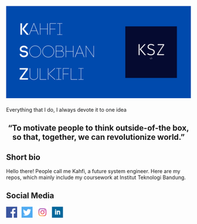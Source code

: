 ## ![kahfizulkifli's header](https://github.com/kahfizulkifli/kahfizulkifli/blob/main/images/KAHFI%20SOOBHAN%20ZULKIFLI.png)
<!--
Banner
Brief description
Social Media Links
-->

<p> Everything that I do, I always devote it to one idea </p>
<h2 align="center"> “To motivate people to think outside-of-the box, so that, together, we can revolutionize world.” </h2>


<h2> Short bio </h2>
<p align = "left" > Hello there! People call me Kahfi, a future system engineer. Here are my repos, which mainly include my coursework at Institut Teknologi Bandung. </p> 

## Social Media
<a href="https://facebook.com/kahfi.zulkifli"><img height="30" src="https://github.com/kahfizulkifli/kahfizulkifli/blob/main/images/fb.png"></a>&nbsp;&nbsp;
<a href="https://twitter.com/sbhnkahfi"><img height="30" src="https://github.com/kahfizulkifli/kahfizulkifli/blob/main/images/twitter.png"></a>&nbsp;&nbsp;
<a href="https://instagram.com/ksz002"><img height="30" src="https://github.com/kahfizulkifli/kahfizulkifli/blob/main/images/instagram-logo-png-transparent-0.png"></a>&nbsp;&nbsp;
<a href="https://www.linkedin.com/in/kahfizulkifli/"><img height="30" src="https://github.com/kahfizulkifli/kahfizulkifli/blob/main/images/LinkedIn-Logo.png"></a>
